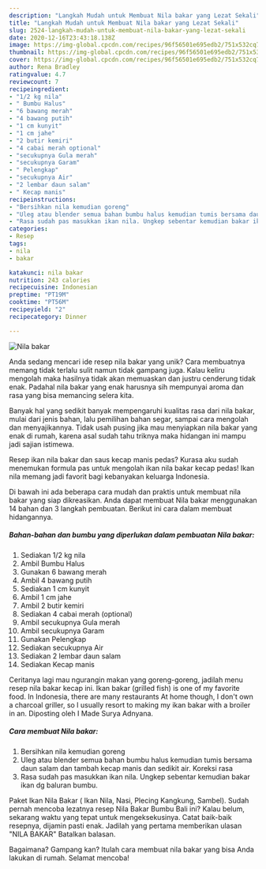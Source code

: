```yaml
---
description: "Langkah Mudah untuk Membuat Nila bakar yang Lezat Sekali"
title: "Langkah Mudah untuk Membuat Nila bakar yang Lezat Sekali"
slug: 2524-langkah-mudah-untuk-membuat-nila-bakar-yang-lezat-sekali
date: 2020-12-16T23:43:18.138Z
image: https://img-global.cpcdn.com/recipes/96f56501e695edb2/751x532cq70/nila-bakar-foto-resep-utama.jpg
thumbnail: https://img-global.cpcdn.com/recipes/96f56501e695edb2/751x532cq70/nila-bakar-foto-resep-utama.jpg
cover: https://img-global.cpcdn.com/recipes/96f56501e695edb2/751x532cq70/nila-bakar-foto-resep-utama.jpg
author: Rena Bradley
ratingvalue: 4.7
reviewcount: 7
recipeingredient:
- "1/2 kg nila"
- " Bumbu Halus"
- "6 bawang merah"
- "4 bawang putih"
- "1 cm kunyit"
- "1 cm jahe"
- "2 butir kemiri"
- "4 cabai merah optional"
- "secukupnya Gula merah"
- "secukupnya Garam"
- " Pelengkap"
- "secukupnya Air"
- "2 lembar daun salam"
- " Kecap manis"
recipeinstructions:
- "Bersihkan nila kemudian goreng"
- "Uleg atau blender semua bahan bumbu halus kemudian tumis bersama daun salam dan tambah kecap manis dan sedikit air. Koreksi rasa"
- "Rasa sudah pas masukkan ikan nila. Ungkep sebentar kemudian bakar ikan dg baluran bumbu."
categories:
- Resep
tags:
- nila
- bakar

katakunci: nila bakar 
nutrition: 243 calories
recipecuisine: Indonesian
preptime: "PT19M"
cooktime: "PT56M"
recipeyield: "2"
recipecategory: Dinner

---
```



![Nila bakar](https://img-global.cpcdn.com/recipes/96f56501e695edb2/751x532cq70/nila-bakar-foto-resep-utama.jpg)

Anda sedang mencari ide resep nila bakar yang unik? Cara membuatnya memang tidak terlalu sulit namun tidak gampang juga. Kalau keliru mengolah maka hasilnya tidak akan memuaskan dan justru cenderung tidak enak. Padahal nila bakar yang enak harusnya sih mempunyai aroma dan rasa yang bisa memancing selera kita.

Banyak hal yang sedikit banyak mempengaruhi kualitas rasa dari nila bakar, mulai dari jenis bahan, lalu pemilihan bahan segar, sampai cara mengolah dan menyajikannya. Tidak usah pusing jika mau menyiapkan nila bakar yang enak di rumah, karena asal sudah tahu triknya maka hidangan ini mampu jadi sajian istimewa.

Resep ikan nila bakar dan saus kecap manis pedas? Kurasa aku sudah menemukan formula pas untuk mengolah ikan nila bakar kecap pedas! Ikan nila memang jadi favorit bagi kebanyakan keluarga Indonesia.


Di bawah ini ada beberapa cara mudah dan praktis untuk membuat nila bakar yang siap dikreasikan. Anda dapat membuat Nila bakar menggunakan 14 bahan dan 3 langkah pembuatan. Berikut ini cara dalam membuat hidangannya.

<!--inarticleads1-->

##### Bahan-bahan dan bumbu yang diperlukan dalam pembuatan Nila bakar:

1. Sediakan 1/2 kg nila
1. Ambil  Bumbu Halus
1. Gunakan 6 bawang merah
1. Ambil 4 bawang putih
1. Sediakan 1 cm kunyit
1. Ambil 1 cm jahe
1. Ambil 2 butir kemiri
1. Sediakan 4 cabai merah (optional)
1. Ambil secukupnya Gula merah
1. Ambil secukupnya Garam
1. Gunakan  Pelengkap
1. Sediakan secukupnya Air
1. Sediakan 2 lembar daun salam
1. Sediakan  Kecap manis


Ceritanya lagi mau ngurangin makan yang goreng-goreng, jadilah menu resep nila bakar kecap ini. Ikan bakar (grilled fish) is one of my favorite food. In Indonesia, there are many restaurants At home though, I don&#39;t own a charcoal griller, so I usually resort to making my ikan bakar with a broiler in an. Diposting oleh I Made Surya Adnyana. 

<!--inarticleads2-->

##### Cara membuat Nila bakar:

1. Bersihkan nila kemudian goreng
1. Uleg atau blender semua bahan bumbu halus kemudian tumis bersama daun salam dan tambah kecap manis dan sedikit air. Koreksi rasa
1. Rasa sudah pas masukkan ikan nila. Ungkep sebentar kemudian bakar ikan dg baluran bumbu.


Paket Ikan Nila Bakar ( Ikan Nila, Nasi, Plecing Kangkung, Sambel). Sudah pernah mencoba lezatnya resep Nila Bakar Bumbu Bali ini? Kalau belum, sekarang waktu yang tepat untuk mengeksekusinya. Catat baik-baik resepnya, dijamin pasti enak. Jadilah yang pertama memberikan ulasan &#34;NILA BAKAR&#34; Batalkan balasan. 

Bagaimana? Gampang kan? Itulah cara membuat nila bakar yang bisa Anda lakukan di rumah. Selamat mencoba!
